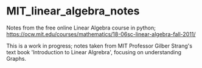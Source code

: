# MIT_linear_algebra_notes
Notes from the free online Linear Algebra course in python; https://ocw.mit.edu/courses/mathematics/18-06sc-linear-algebra-fall-2011/

This is a work in progress; notes taken from MIT Professor Gilber Strang's text book 'Introduction to Linear Algrebra', focusing on understanding Graphs.
